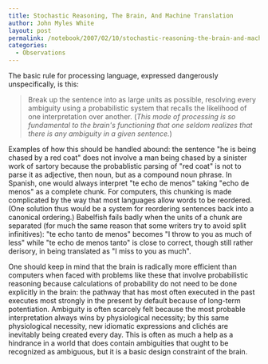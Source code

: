 ```yaml
---
title: Stochastic Reasoning, The Brain, And Machine Translation
author: John Myles White
layout: post
permalink: /notebook/2007/02/10/stochastic-reasoning-the-brain-and-machine-translation/
categories:
  - Observations
---
```


The basic rule for processing language, expressed dangerously unspecifically, is this:

<blockquote>
<p>Break up the sentence into as large units as possible, resolving every ambiguity using a probabilistic system that recalls the likelihood of one interpretation over another. (<em>This mode of processing is so fundamental to the brain's functioning that one seldom realizes that there is any ambiguity in a given sentence.</em>)</p>
</blockquote>

Examples of how this should be handled abound: the sentence "he is being chased by a red coat" does not involve a man being chased by a sinister work of sartory because the probablistic parsing of "red coat" is not to parse it as adjective, then noun, but as a compound noun phrase. In Spanish, one would always interpret "te echo de menos" taking "echo de menos" as a complete chunk. For computers, this chunking is made complicated by the way that most languages allow words to be reordered. (One solution thus would be a system for reordering sentences back into a canonical ordering.) Babelfish fails badly when the units of a chunk are separated (for much the same reason that some writers try to avoid split infinitives): "te echo tanto de menos" becomes "I throw to you as much of less" while "te echo de menos tanto" is close to correct, though still rather derisory, in being translated as "I miss to you as much".

One should keep in mind that the brain is radically more efficient than computers when faced with problems like these that involve probabilistic reasoning because calculations of probability do not need to be done explicitly in the brain: the pathway that has most often executed in the past executes most strongly in the present by default because of long-term potentiation. Ambiguity is often scarcely felt because the most probable interpretation always wins by physiological necessity; by this same physiological necessity, new idiomatic expressions and clichés are inevitably being created every day. This is often as much a help as a hindrance in a world that does contain ambiguities that ought to be recognized as ambiguous, but it is a basic design constraint of the brain.
